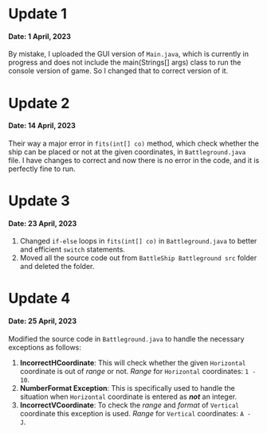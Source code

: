 # Update 1

#### Date: 1 April, 2023

By mistake, I uploaded the GUI version of `Main.java`, which is currently in progress and does not include the
main(Strings[] args) class to run the console version of game. So I changed that to correct version of it.

# Update 2

#### Date: 14 April, 2023

Their way a major error in `fits(int[] co)` method, which check whether the ship can be placed or not at the
given coordinates, in `Battleground.java` file. I have changes to correct and now there is no error in the code, and it is perfectly
fine to run.

# Update 3

#### Date: 23 April, 2023

1. Changed `if-else` loops in `fits(int[] co)` in `Battleground.java` to better and efficient
   `switch` statements.
2. Moved all the source code out from `BattleShip Battleground src` folder
   and deleted the folder.

# Update 4

#### Date: 25 April, 2023

Modified the source code in `Battleground.java` to handle the necessary exceptions as follows:

1. **IncorrectHCoordinate**: This will check whether the given `Horizontal` coordinate is
   out of _range_ or not. _Range_ for `Horizontal` coordinates: `1 - 10`.
2. **NumberFormat Exception**: This is specifically used to handle the situation when
   `Horizontal` coordinate is entered as **_not_** an integer.
3. **IncorrectVCoordinate**: To check the _range_ and _format_ of `Vertical` coordinate this exception is used. _Range_ for `Vertical` coordinates: `A - J`.
